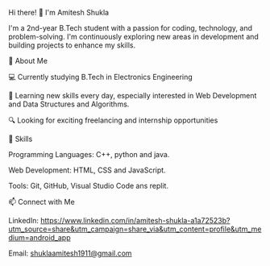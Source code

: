 Hi there! 👋 I'm Amitesh Shukla

I'm a 2nd-year B.Tech student with a passion for coding, technology, and problem-solving. I'm continuously exploring new areas in development and building projects to enhance my skills.

🚀 About Me

💻 Currently studying B.Tech in Electronics Engineering 

🌱 Learning new skills every day, especially interested in Web Development and Data Structures and Algorithms.

🔍 Looking for exciting freelancing and internship opportunities


💼 Skills

Programming Languages: C++, python and java.

Web Development: HTML, CSS and JavaScript.

Tools: Git, GitHub, Visual Studio Code ans replit.


📫 Connect with Me

LinkedIn: https://www.linkedin.com/in/amitesh-shukla-a1a72523b?utm_source=share&utm_campaign=share_via&utm_content=profile&utm_medium=android_app

Email: shuklaamitesh1911@gmail.com

